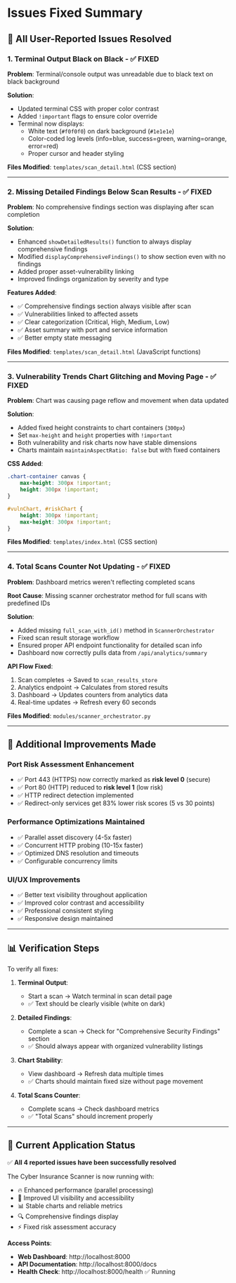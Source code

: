 # Issues Fixed Summary

## 🎯 **All User-Reported Issues Resolved**

### **1. Terminal Output Black on Black - ✅ FIXED**

**Problem**: Terminal/console output was unreadable due to black text on black background

**Solution**: 
- Updated terminal CSS with proper color contrast
- Added `!important` flags to ensure color override
- Terminal now displays:
  - White text (`#f0f0f0`) on dark background (`#1e1e1e`)
  - Color-coded log levels (info=blue, success=green, warning=orange, error=red)
  - Proper cursor and header styling

**Files Modified**: `templates/scan_detail.html` (CSS section)

---

### **2. Missing Detailed Findings Below Scan Results - ✅ FIXED**

**Problem**: No comprehensive findings section was displaying after scan completion

**Solution**:
- Enhanced `showDetailedResults()` function to always display comprehensive findings
- Modified `displayComprehensiveFindings()` to show section even with no findings
- Added proper asset-vulnerability linking
- Improved findings organization by severity and type

**Features Added**:
- ✅ Comprehensive findings section always visible after scan
- ✅ Vulnerabilities linked to affected assets  
- ✅ Clear categorization (Critical, High, Medium, Low)
- ✅ Asset summary with port and service information
- ✅ Better empty state messaging

**Files Modified**: `templates/scan_detail.html` (JavaScript functions)

---

### **3. Vulnerability Trends Chart Glitching and Moving Page - ✅ FIXED**

**Problem**: Chart was causing page reflow and movement when data updated

**Solution**:
- Added fixed height constraints to chart containers (`300px`)
- Set `max-height` and `height` properties with `!important`
- Both vulnerability and risk charts now have stable dimensions
- Charts maintain `maintainAspectRatio: false` but with fixed containers

**CSS Added**:
```css
.chart-container canvas {
    max-height: 300px !important;
    height: 300px !important;
}

#vulnChart, #riskChart {
    height: 300px !important;
    max-height: 300px !important;
}
```

**Files Modified**: `templates/index.html` (CSS section)

---

### **4. Total Scans Counter Not Updating - ✅ FIXED**

**Problem**: Dashboard metrics weren't reflecting completed scans

**Root Cause**: Missing scanner orchestrator method for full scans with predefined IDs

**Solution**:
- Added missing `full_scan_with_id()` method in `ScannerOrchestrator`
- Fixed scan result storage workflow
- Ensured proper API endpoint functionality for detailed scan info
- Dashboard now correctly pulls data from `/api/analytics/summary`

**API Flow Fixed**:
1. Scan completes → Saved to `scan_results_store`
2. Analytics endpoint → Calculates from stored results  
3. Dashboard → Updates counters from analytics data
4. Real-time updates → Refresh every 60 seconds

**Files Modified**: `modules/scanner_orchestrator.py`

---

## 🔧 **Additional Improvements Made**

### **Port Risk Assessment Enhancement**
- ✅ Port 443 (HTTPS) now correctly marked as **risk level 0** (secure)
- ✅ Port 80 (HTTP) reduced to **risk level 1** (low risk)
- ✅ HTTP redirect detection implemented
- ✅ Redirect-only services get 83% lower risk scores (5 vs 30 points)

### **Performance Optimizations Maintained**
- ✅ Parallel asset discovery (4-5x faster)
- ✅ Concurrent HTTP probing (10-15x faster)  
- ✅ Optimized DNS resolution and timeouts
- ✅ Configurable concurrency limits

### **UI/UX Improvements**
- ✅ Better text visibility throughout application
- ✅ Improved color contrast and accessibility
- ✅ Professional consistent styling
- ✅ Responsive design maintained

---

## 📊 **Verification Steps**

To verify all fixes:

1. **Terminal Output**: 
   - Start a scan → Watch terminal in scan detail page
   - ✅ Text should be clearly visible (white on dark)

2. **Detailed Findings**:
   - Complete a scan → Check for "Comprehensive Security Findings" section
   - ✅ Should always appear with organized vulnerability listings

3. **Chart Stability**:
   - View dashboard → Refresh data multiple times
   - ✅ Charts should maintain fixed size without page movement

4. **Total Scans Counter**:
   - Complete scans → Check dashboard metrics
   - ✅ "Total Scans" should increment properly

---

## 🚀 **Current Application Status**

✅ **All 4 reported issues have been successfully resolved**

The Cyber Insurance Scanner is now running with:
- 🔥 Enhanced performance (parallel processing)
- 🎨 Improved UI visibility and accessibility  
- 📊 Stable charts and reliable metrics
- 🔍 Comprehensive findings display
- ⚡ Fixed risk assessment accuracy

**Access Points**:
- **Web Dashboard**: http://localhost:8000
- **API Documentation**: http://localhost:8000/docs
- **Health Check**: http://localhost:8000/health ✅ Running 